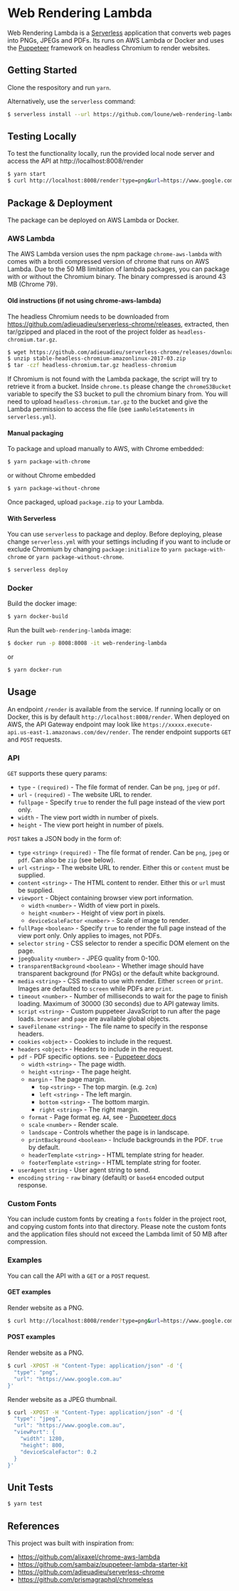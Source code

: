# Web Rendering Lambda

Web Rendering Lambda is a [Serverless](https://github.com/serverless/serverless) application that converts web pages into PNGs, JPEGs and PDFs. Its runs on AWS Lambda or Docker and uses the [Puppeteer](https://github.com/GoogleChrome/puppeteer) framework on headless Chromium to render websites.

## Getting Started

Clone the respository and run `yarn`.

Alternatively, use the `serverless` command:

```bash
$ serverless install --url https://github.com/loune/web-rendering-lambda --name my-lambda-project
```

## Testing Locally

To test the functionality locally, run the provided local node server and access the API at http://localhost:8008/render

```bash
$ yarn start
$ curl http://localhost:8008/render?type=png&url=https://www.google.com.au
```

## Package & Deployment

The package can be deployed on AWS Lambda or Docker.

### AWS Lambda

The AWS Lambda version uses the npm package `chrome-aws-lambda` with comes with a brotli compressed version of chrome that runs on AWS Lambda. Due to the 50 MB limitation of lambda packages, you can package with or without the Chromium binary. The binary compressed is around 43 MB (Chrome 79).

#### Old instructions (if not using chrome-aws-lambda)

The headless Chromium needs to be downloaded from https://github.com/adieuadieu/serverless-chrome/releases, extracted, then tar/gzipped and placed in the root of the project folder as `headless-chromium.tar.gz`.

```bash
$ wget https://github.com/adieuadieu/serverless-chrome/releases/download/v1.0.0-55/stable-headless-chromium-amazonlinux-2017-03.zip
$ unzip stable-headless-chromium-amazonlinux-2017-03.zip
$ tar -czf headless-chromium.tar.gz headless-chromium
```

If Chromium is not found with the Lambda package, the script will try to retrieve it from a bucket. Inside `chrome.ts` please change the `chromeS3Bucket` variable to specify the S3 bucket to pull the chromium binary from. You will need to upload `headless-chromium.tar.gz` to the bucket and give the Lambda permission to access the file (see `iamRoleStatements` in `serverless.yml`).

#### Manual packaging

To package and upload manually to AWS, with Chrome embedded:

```bash
$ yarn package-with-chrome
```

or without Chrome embedded

```bash
$ yarn package-without-chrome
```

Once packaged, upload `package.zip` to your Lambda.

#### With Serverless

You can use `serverless` to package and deploy. Before deploying, please change `serverless.yml` with your settings including if you want to include or exclude Chromium by changing `package:initialize` to `yarn package-with-chrome` or `yarn package-without-chrome`.

```bash
$ serverless deploy
```

### Docker

Build the docker image:

```bash
$ yarn docker-build
```

Run the built `web-rendering-lambda` image:

```bash
$ docker run -p 8008:8008 -it web-rendering-lambda
```

or

```bash
$ yarn docker-run
```

## Usage

An endpoint `/render` is available from the service. If running locally or on Docker, this is by default `http://localhost:8008/render`. When deployed on AWS, the API Gateway endpoint may look like `https://xxxxx.execute-api.us-east-1.amazonaws.com/dev/render`. The render endpoint supports `GET` and `POST` requests.

### API

`GET` supports these query params:

- `type` - `(required)` - The file format of render. Can be `png`, `jpeg` or `pdf`.
- `url` - `(required)` - The website URL to render.
- `fullpage` - Specify `true` to render the full page instead of the view port only.
- `width` - The view port width in number of pixels.
- `height` - The view port height in number of pixels.

`POST` takes a JSON body in the form of:

- `type` `<string>` `(required)` - The file format of render. Can be `png`, `jpeg` or `pdf`. Can also be `zip` (see below).
- `url` `<string>` - The website URL to render. Either this or `content` must be supplied.
- `content` `<string>` - The HTML content to render. Either this or `url` must be supplied.
- `viewport` - Object containing browser view port information.
  - `width` `<number>` - Width of view port in pixels.
  - `height` `<number>` - Height of view port in pixels.
  - `deviceScaleFactor` `<number>` - Scale of image to render.
- `fullPage` `<boolean>` - Specify `true` to render the full page instead of the view port only. Only applies to images, not PDFs.
- `selector` `string` - CSS selector to render a specific DOM element on the page.
- `jpegQuality` `<number>` - JPEG quality from 0-100.
- `transparentBackground` `<boolean>` - Whether image should have transparent background (for PNGs) or the default white background.
- `media` `<string>` - CSS media to use with render. Either `screen` or `print`. Images are defaulted to `screen` while PDFs are `print`.
- `timeout` `<number>` - Number of milliseconds to wait for the page to finish loading. Maximum of 30000 (30 seconds) due to API gateway limits.
- `script` `<string>` - Custom puppeteer JavaScript to run after the page loads. `browser` and `page` are available global objects.
- `saveFilename` `<string>` - The file name to specify in the response headers.
- `cookies` `<object>` - Cookies to include in the request.
- `headers` `<object>` - Headers to include in the request.
- `pdf` - PDF specific options. see - [Puppeteer docs](https://github.com/GoogleChrome/puppeteer/blob/master/docs/api.md#pagepdfoptions)
  - `width` `<string>` - The page width.
  - `height` `<string>` - The page height.
  - `margin` - The page margin.
    - `top` `<string>` - The top margin. (e.g. `2cm`)
    - `left` `<string>` - The left margin.
    - `bottom` `<string>` - The bottom margin.
    - `right` `<string>` - The right margin.
  - `format` - Page format eg. `A4`, see - [Puppeteer docs](https://github.com/GoogleChrome/puppeteer/blob/master/docs/api.md#pagepdfoptions)
  - `scale` `<number>` - Render scale.
  - `landscape` - Controls whether the page is in landscape.
  - `printBackground` `<boolean>` - Include backgrounds in the PDF. `true` by default.
  - `headerTemplate` `<string>` - HTML template string for header.
  - `footerTemplate` `<string>` - HTML template string for footer.
- `userAgent` `string` - User agent string to send.
- `encoding` `string` - `raw` binary (default) or `base64` encoded output response.

### Custom Fonts

You can include custom fonts by creating a `fonts` folder in the project root, and copying custom fonts into that directory. Please note the custom fonts and the application files should not exceed the Lambda limit of 50 MB after compression.

### Examples

You can call the API with a `GET` or a `POST` request.

#### GET examples

Render website as a PNG.

```bash
$ curl http://localhost:8008/render?type=png&url=https://www.google.com.au
```

#### POST examples

Render website as a PNG.

```bash
$ curl -XPOST -H "Content-Type: application/json" -d '{
  "type": "png",
  "url": "https://www.google.com.au"
}'
```

Render website as a JPEG thumbnail.

```bash
$ curl -XPOST -H "Content-Type: application/json" -d '{
  "type": "jpeg",
  "url": "https://www.google.com.au",
  "viewPort": {
    "width": 1280,
    "height": 800,
    "deviceScaleFactor": 0.2
  }
}'
```

## Unit Tests

```bash
$ yarn test
```

## References

This project was built with inspiration from:

- https://github.com/alixaxel/chrome-aws-lambda
- https://github.com/sambaiz/puppeteer-lambda-starter-kit
- https://github.com/adieuadieu/serverless-chrome
- https://github.com/prismagraphql/chromeless
